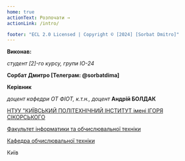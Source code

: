 ```yaml
---
home: true
actionText: Розпочати →
actionLink: /intro/

footer: "ECL 2.0 Licensed | Copyright © [2024] [Sorbat Dmitro]"
---
```



**Виконав:** 

*студент [2]-го курсу, групи IO-24* 

**Сорбат Дмитро [Телеграм: @sorbatdima]**

**Керівник**

*доцент кафедри ОТ ФІОТ, к.т.н., доцент*<span padding-right:5em></span> **Андрій БОЛДАК** 

[НТУУ "КИЇВСЬКИЙ ПОЛІТЕХНІЧНИЙ ІНСТИТУТ імені ІГОРЯ СІКОРСЬКОГО](https://kpi.ua/)

[Факультет інформатики та обчислювальної техніки](https://fiot.kpi.ua/)

[Кафедра обчислювальної техніки](https://comsys.kpi.ua/)

Київ
